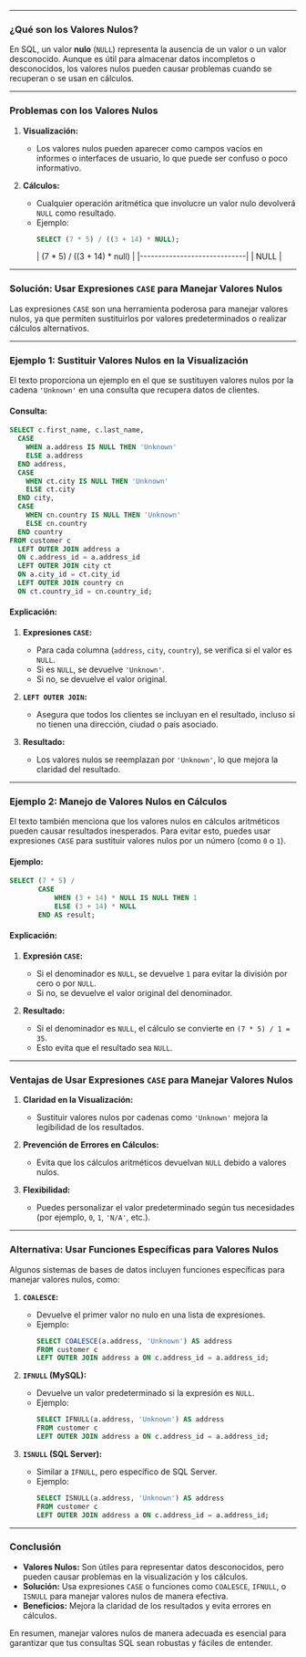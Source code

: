 
---

### **¿Qué son los Valores Nulos?**

En SQL, un valor **nulo** (`NULL`) representa la ausencia de un valor o un valor desconocido. Aunque es útil para almacenar datos incompletos o desconocidos, los valores nulos pueden causar problemas cuando se recuperan o se usan en cálculos.

---

### **Problemas con los Valores Nulos**

1. **Visualización:**
    - Los valores nulos pueden aparecer como campos vacíos en informes o interfaces de usuario, lo que puede ser confuso o poco informativo.

2. **Cálculos:**
    - Cualquier operación aritmética que involucre un valor nulo devolverá `NULL` como resultado.
    - Ejemplo:
      ```sql
      SELECT (7 * 5) / ((3 + 14) * NULL);
      ```
      | (7 * 5) / ((3 + 14) * null) |
           |-----------------------------|
      |                        NULL |

---

### **Solución: Usar Expresiones `CASE` para Manejar Valores Nulos**

Las expresiones `CASE` son una herramienta poderosa para manejar valores nulos, ya que permiten sustituirlos por valores predeterminados o realizar cálculos alternativos.

---

### **Ejemplo 1: Sustituir Valores Nulos en la Visualización**

El texto proporciona un ejemplo en el que se sustituyen valores nulos por la cadena `'Unknown'` en una consulta que recupera datos de clientes.

#### Consulta:
```sql
SELECT c.first_name, c.last_name,
  CASE
    WHEN a.address IS NULL THEN 'Unknown'
    ELSE a.address
  END address,
  CASE
    WHEN ct.city IS NULL THEN 'Unknown'
    ELSE ct.city
  END city,
  CASE
    WHEN cn.country IS NULL THEN 'Unknown'
    ELSE cn.country
  END country
FROM customer c
  LEFT OUTER JOIN address a
  ON c.address_id = a.address_id
  LEFT OUTER JOIN city ct
  ON a.city_id = ct.city_id
  LEFT OUTER JOIN country cn
  ON ct.country_id = cn.country_id;
```

#### Explicación:
1. **Expresiones `CASE`:**
    - Para cada columna (`address`, `city`, `country`), se verifica si el valor es `NULL`.
    - Si es `NULL`, se devuelve `'Unknown'`.
    - Si no, se devuelve el valor original.

2. **`LEFT OUTER JOIN`:**
    - Asegura que todos los clientes se incluyan en el resultado, incluso si no tienen una dirección, ciudad o país asociado.

3. **Resultado:**
    - Los valores nulos se reemplazan por `'Unknown'`, lo que mejora la claridad del resultado.

---

### **Ejemplo 2: Manejo de Valores Nulos en Cálculos**

El texto también menciona que los valores nulos en cálculos aritméticos pueden causar resultados inesperados. Para evitar esto, puedes usar expresiones `CASE` para sustituir valores nulos por un número (como `0` o `1`).

#### Ejemplo:
```sql
SELECT (7 * 5) / 
       CASE 
           WHEN (3 + 14) * NULL IS NULL THEN 1 
           ELSE (3 + 14) * NULL 
       END AS result;
```

#### Explicación:
1. **Expresión `CASE`:**
    - Si el denominador es `NULL`, se devuelve `1` para evitar la división por cero o por `NULL`.
    - Si no, se devuelve el valor original del denominador.

2. **Resultado:**
    - Si el denominador es `NULL`, el cálculo se convierte en `(7 * 5) / 1 = 35`.
    - Esto evita que el resultado sea `NULL`.

---

### **Ventajas de Usar Expresiones `CASE` para Manejar Valores Nulos**

1. **Claridad en la Visualización:**
    - Sustituir valores nulos por cadenas como `'Unknown'` mejora la legibilidad de los resultados.

2. **Prevención de Errores en Cálculos:**
    - Evita que los cálculos aritméticos devuelvan `NULL` debido a valores nulos.

3. **Flexibilidad:**
    - Puedes personalizar el valor predeterminado según tus necesidades (por ejemplo, `0`, `1`, `'N/A'`, etc.).

---

### **Alternativa: Usar Funciones Específicas para Valores Nulos**

Algunos sistemas de bases de datos incluyen funciones específicas para manejar valores nulos, como:

1. **`COALESCE`:**
    - Devuelve el primer valor no nulo en una lista de expresiones.
    - Ejemplo:
      ```sql
      SELECT COALESCE(a.address, 'Unknown') AS address
      FROM customer c
      LEFT OUTER JOIN address a ON c.address_id = a.address_id;
      ```

2. **`IFNULL` (MySQL):**
    - Devuelve un valor predeterminado si la expresión es `NULL`.
    - Ejemplo:
      ```sql
      SELECT IFNULL(a.address, 'Unknown') AS address
      FROM customer c
      LEFT OUTER JOIN address a ON c.address_id = a.address_id;
      ```

3. **`ISNULL` (SQL Server):**
    - Similar a `IFNULL`, pero específico de SQL Server.
    - Ejemplo:
      ```sql
      SELECT ISNULL(a.address, 'Unknown') AS address
      FROM customer c
      LEFT OUTER JOIN address a ON c.address_id = a.address_id;
      ```

---

### **Conclusión**

- **Valores Nulos:** Son útiles para representar datos desconocidos, pero pueden causar problemas en la visualización y los cálculos.
- **Solución:** Usa expresiones `CASE` o funciones como `COALESCE`, `IFNULL`, o `ISNULL` para manejar valores nulos de manera efectiva.
- **Beneficios:** Mejora la claridad de los resultados y evita errores en cálculos.

En resumen, manejar valores nulos de manera adecuada es esencial para garantizar que tus consultas SQL sean robustas y fáciles de entender. 